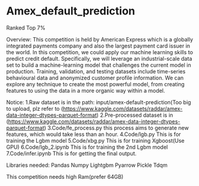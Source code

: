 # Amex_default_prediction
Ranked Top 7%

Overview:
This competition is held by American Express which is a globally integrated payments company and also the largest payment card issuer in the world. In this competition, we could apply our machine learning skills to predict credit default. Specifically, we will leverage an industrial-scale data set to build a machine-learning model that challenges the current model in production. Training, validation, and testing datasets include time-series behavioural data and anonymized customer profile information. We can explore any technique to create the most powerful model, from creating features to using the data in a more organic way within a model.


Notice:
1.Raw dataset is in the path: input/amex-default-prediction(Too big to upload, plz refer to  (https://www.kaggle.com/datasets/raddar/amex-data-integer-dtypes-parquet-format)
2.Pre-processed dataset is in (https://www.kaggle.com/datasets/raddar/amex-data-integer-dtypes-parquet-format)
3.Code/fe_process.py this process aims to generate new features, which would take less than an hour.
4.Code/lgb.py  This is for training the Lgbm model
5.Code/xbg.py This is for training Xgboost(Use GPU)
6.Code/lgb_2.ipynb  This is for training the 2nd Lgbm model 
7.Code/infer.ipynb  This is for getting the final output.


Libraries needed:
Pandas
Numpy
Lightgbm
Pyarrow
Pickle
Tdqm

This competition needs high Ram(prefer 64GB)


